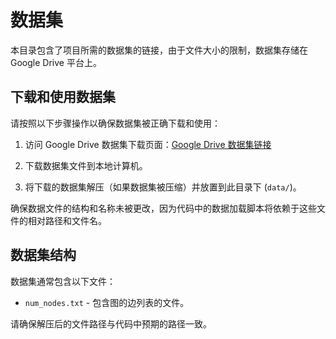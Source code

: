 # 数据集

本目录包含了项目所需的数据集的链接，由于文件大小的限制，数据集存储在 Google Drive 平台上。

## 下载和使用数据集

请按照以下步骤操作以确保数据集被正确下载和使用：

1. 访问 Google Drive 数据集下载页面：[Google Drive 数据集链接](https://drive.google.com/drive/folders/1l2cB7ugcvBXXOVa7HoAL7RNsLOqlsWRX?usp=drive_link)

2. 下载数据集文件到本地计算机。

3. 将下载的数据集解压（如果数据集被压缩）并放置到此目录下 (`data/`)。

确保数据文件的结构和名称未被更改，因为代码中的数据加载脚本将依赖于这些文件的相对路径和文件名。

## 数据集结构

数据集通常包含以下文件：

- `num_nodes.txt` - 包含图的边列表的文件。

请确保解压后的文件路径与代码中预期的路径一致。

